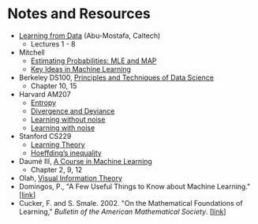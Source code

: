 # Notes and Resources

- [Learning from Data](https://work.caltech.edu/telecourse.html) (Abu-Mostafa, Caltech)
    - Lectures 1 - 8
- Mitchell
    - [Estimating Probabilities: MLE and MAP](https://www.cs.cmu.edu/~tom/mlbook/Joint_MLE_MAP.pdf)
    - [Key Ideas in Machine Learning](https://www.cs.cmu.edu/~tom/mlbook/keyIdeas.pdf)
- Berkeley DS100, [Principles and Techniques of Data Science](https://www.textbook.ds100.org)
    - Chapter 10, 15
- Harvard AM207
    - [Entropy](http://am207.info/wiki/Entropy.html)
    - [Divergence and Deviance](http://am207.info/wiki/Divergence.html)
    - [Learning without noise](http://am207.info/wiki/noiseless_learning.html)
    - [Learning with noise](http://am207.info/wiki/noisylearning.html)
- Stanford CS229
    - [Learning Theory](http://cs229.stanford.edu/notes/cs229-notes4.pdf)
    - [Hoeffding’s inequality](http://101.96.10.72/cs229.stanford.edu/extra-notes/hoeffding.pdf)
- Daumé III, [A Course in Machine Learning](http://ciml.info/)
    - Chapter 2, 9, 12
- Olah, [Visual Information Theory](https://colah.github.io/posts/2015-09-Visual-Information/)
- Domingos, P., "A Few Useful Things to Know about Machine Learning." [[link](https://homes.cs.washington.edu/~pedrod/papers/cacm12.pdf)]
- Cucker, F. and S. Smale. 2002. "On the Mathematical Foundations of Learning," *Bulletin of the American Mathematical Society*. [[link](http://www.mit.edu/~9.520/Papers/cuckersmale.pdf)]

